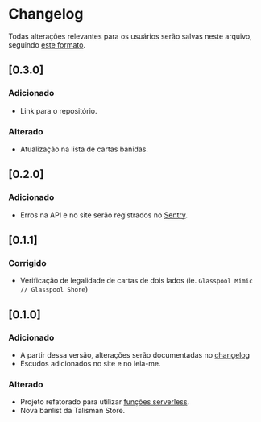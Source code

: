 # Changelog

Todas alterações relevantes para os usuários serão salvas neste arquivo, seguindo [este formato](https://keepachangelog.com/en/1.0.0/).

<!--

## Para fazer

- Idenfiticar cards banidos através das palavras-chave definidas nas regras do formato. (ex.: `extra turn`, `win the game`, `lose the game`)
- Adicionar lembrete sobre os 16 de dano necessário para derrotar um jogador através de Infect.
- Permitir alteração da banlist sem que seja necessário alterar o código fonte.
- Requisições feitas à banlist da Talisman serão salvas no cache, já que é necessário alterar no código sempre que há alguma alteração.
- Alterar estilo da página completamente.
- Identificar corretamente legalidade onde o preço da carta foil é mais barato do que o preço da carta normal.

-->

## [0.3.0]

### Adicionado

- Link para o repositório.

### Alterado

- Atualização na lista de cartas banidas.

## [0.2.0]

### Adicionado

- Erros na API e no site serão registrados no [Sentry](https://sentry.io).

## [0.1.1]

### Corrigido

- Verificação de legalidade de cartas de dois lados (ie. `Glasspool Mimic // Glasspool Shore`)

## [0.1.0]

### Adicionado

- A partir dessa versão, alterações serão documentadas no [changelog](https://github.com/forsureitsme/groselha-legality/blob/main/CHANGELOG.md)
- Escudos adicionados no site e no leia-me.

### Alterado

- Projeto refatorado para utilizar [funções serverless](https://vercel.com/docs/concepts/functions/serverless-functions#).
- Nova banlist da Talisman Store.
